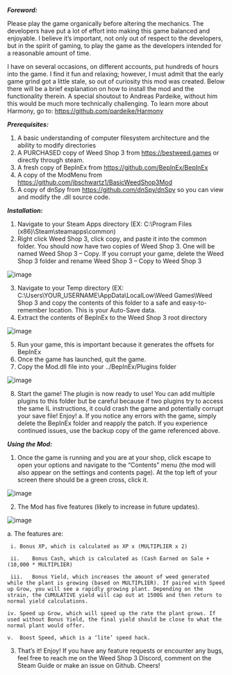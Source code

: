 ***Foreword:***

 Please play the game organically before altering the mechanics. The developers have put a lot of effort into making this game balanced and enjoyable.  I believe it’s important, not only out of respect to the developers, but in the spirit of gaming, to play the game as the developers intended for a reasonable amount of time. 

I have on several occasions, on different accounts, put hundreds of hours into the game. I find it fun and relaxing; however, I must admit that the early game grind got a little stale, so out of curiosity this mod was created. Below there will be a brief explanation on how to install the mod and the functionality therein.
A special shoutout to Andreas Pardeike, without him this would be much more technically challenging.
To learn more about Harmony, go to: https://github.com/pardeike/Harmony

***Prerequisites:***
1)	A basic understanding of computer filesystem architecture and the ability to modify directories
2)	A PURCHASED copy of Weed Shop 3 from https://bestweed.games or directly through steam.
3)	A fresh copy of BepInEx from https://github.com/BepInEx/BepInEx
4)	A copy of the ModMenu from https://github.com/jbschwartz1/BasicWeedShop3Mod
5)	A copy of dnSpy from https://github.com/dnSpy/dnSpy so you can view and modify the .dll source code.

***Installation:***

1)	Navigate to your Steam Apps directory (EX: C:\Program Files (x86)\Steam\steamapps\common)
2)	Right click Weed Shop 3, click copy, and paste it into the common folder. You should now have two copies of Weed Shop 3. One will be named Weed Shop 3 – Copy. If you corrupt your game, delete the Weed Shop 3 folder and rename Weed Shop 3 – Copy to Weed Shop 3

 ![image](https://user-images.githubusercontent.com/96957069/173198282-c394612a-964d-4933-b19a-0a037bd33e4d.png)
 
3)	Navigate to your Temp directory (EX: C:\Users\YOUR_USERNAME\AppData\LocalLow\Weed Games\Weed Shop 3 and copy the contents of this folder to a safe and easy-to-remember location. This is your Auto-Save data. 
4)	Extract the contents of BepInEx to the Weed Shop 3 root directory

 ![image](https://user-images.githubusercontent.com/96957069/173198297-9366202e-41d9-46bb-b7a1-c1e4f62b437f.png)
 
5)	Run your game, this is important because it generates the offsets for BepInEx
6)	Once the game has launched, quit the game.
7)	Copy the Mod.dll file into your ../BepInEx/Plugins folder 

![image](https://user-images.githubusercontent.com/96957069/173198313-9c12720a-6d09-4e80-9194-c5c1b063c3c0.png)

8)	Start the game! The plugin is now ready to use! You can add multiple plugins to this folder but be careful because if two plugins try to access the same IL instructions, it could crash the game and potentially corrupt your save file! Enjoy!
a.	If you notice any errors with the game, simply delete the BepInEx folder and reapply the patch. If you experience continued issues, use the backup copy of the game referenced above.

***Using the Mod:***

1)	Once the game is running and you are at your shop, click escape to open your options and navigate to the “Contents” menu (the mod will also appear on the settings and contents page). At the top left of your screen there should be a green cross, click it.

 ![image](https://user-images.githubusercontent.com/96957069/173198319-5191e0cf-cfbb-4d04-80c6-1d776f584ff6.png)
 
2)	The Mod has five features (likely to increase in future updates). 

 ![image](https://user-images.githubusercontent.com/96957069/173198326-e4ab661e-5558-48db-94e1-2a622378bd8d.png)

   a.	The features are:
   
     i.	Bonus XP, which is calculated as XP x (MULTIPLIER x 2)
     
     ii.	Bonus Cash, which is calculated as (Cash Earned on Sale + (10,000 * MULTIPLIER)
     
     iii.	Bonus Yield, which increases the amount of weed generated while the plant is growing (based on MULTIPLIER). If paired with Speed up Grow, you will see a rapidly growing plant. Depending on the strain, the CUMULATIVE yield will cap out at 1500G and then return to normal yield calculations.
    
    iv.	Speed up Grow, which will speed up the rate the plant grows. If used without Bonus Yield, the final yield should be close to what the normal plant would offer.
    
    v.	Boost Speed, which is a ‘lite’ speed hack.
     
3)	That’s it! Enjoy! If you have any feature requests or encounter any bugs, feel free to reach me on the Weed Shop 3 Discord, comment on the Steam Guide or make an issue on Github. Cheers!
